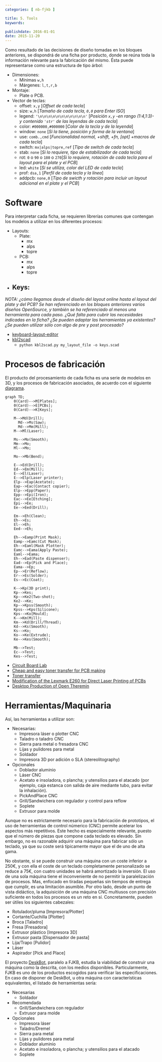 ```yaml
---
categories: [ nb-fjkb ]

title: 5. Tools
keywords:

publishdate: 2016-01-01
date: 2015-11-20
---
```


Como resultado de las decisiones de diseño tomadas en los bloques anteriores, se dispondrá de una ficha por producto, donde se reúna toda la información relevante para la fabricación del mismo. Ésta puede representarse como una estructura de tipo árbol:

- Dimensiones:
  - Mínimas `w,h`
  - Márgenes: `l,t,r,b`
- Montaje:
  - Plate o PCB.
- Vector de teclas:
  - offset: `x,y` [*Offset de cada tecla*]
  - size: `w,h` [*Tamaño de cada tecla, `0,0` para Enter ISO*]
  - legend: `'\n\n\n\n\n\n\n\n\n\n\n'` [*Posición `x,y` -en rango (1:4,1:3)- y contenido `'str'` de las leyendas de cada tecla*]
  - color: `#000000,#000000` [*Color de la tecla y de la leyenda*]
  - window: `none` [*Si la tiene, posición y forma de la ventana*]
  - use: `comb.,cmd` [*Funcionalidad normal, +shift, +fn, [opt] +macros de cada tecla*]
  - switch: `mx|alps|topre,ref` [*Tipo de switch de cada tecla*]
  - stab: `none` [*Si lo requiere, tipo de estabilizador de cada tecla*]
  - rot: `0` o `90` o `180` o `270`[*Si lo requiere, rotación de cada tecla para el layout para el plate y el PCB*]
  - led: `white` [*Si se utiliza, color del LED de cada tecla*]
  - prof: `dsa,1` [*Perfil de cada tecla y la línea*]
  - addpcb: `none,0` [*Tipo de swicth y rotación para incluir un layout adicional en el plate y el PCB*]

# Software
  
Para interpretar cada ficha, se requieren librerías comunes que contengan los modelos a utilizar en los diferentes procesos:
  
- Layouts:
  - Plate:
     - mx
	 - alps
	 - topre
  - PCB:
     - mx
	 - alps
	 - topre
- Keys:
  - 

*NOTA: ¿cómo llegamos desde el diseño del layout online hasta el layout del plate y del PCB? Se han referenciado en los bloques anteriores varios diseños OpenSource, y también se ha referenciado al menos una herramienta para cada paso. ¿Qué falta para cubrir las necesidades indicadas en la ficha? ¿Se pueden adaptar las herramientas ya existentes? ¿Se pueden utilizar sólo con algo de pre y post procesado?*

- [keyboard-layout-editor](http://www.keyboard-layout-editor.com/)
- [kbl2scad](https://bitbucket.org/afqueiruga/kbl2scad)
  - `python kbl2scad.py my_layout_file -o keys.scad`

# Procesos de fabricación

El producto del procesamiento de cada ficha es una serie de modelos en 3D, y los procesos de fabricación asociados, de acuerdo con el siguiente [diagrama](http://knsv.github.io/mermaid/live_editor/#/view/Z3JhcGggVEQKICAgIDAoQ2FyZCktLT5NW1BsYXRlc107CiAgICAwKENhcmQpLS0-RVtQQ0JzXTsKICAgIDAoQ2FyZCktLT5LW0tleXNdOwoKICAgIE0tLT5NZChEcmlsbCk7CiAgICAgIE1kLS0-TXMoU2F3KTsKICAgICAgTWQtLT5NbShNaWxsKTsKICAgIE0tLT5NbChMYXNlcik7CgogICAgTXMtLT5NbyhTbW9vdGgpOwogICAgTW0tLT5NbzsKICAgIE1sLS0-TW87CgogICAgTW8tLT5NYihCZW5kKTsKCiAgICBFLS0-RWQoRHJpbGwpOwogICAgRWQtLT5FbShNaWxsKTsKICAgIEUtLT5FbChMYXNlcik7CiAgICBFLS0-RWxwKExhc2VyIHByaW50ZXIpOwogICAgRWxwLS0-RWFwKEFjZXRhdGUpOwogICAgRWFwLS0-RWFjKENvbnRhY3QgY29waWVyKTsKICAgIEVscC0tPkVwcChQYXBlcik7CiAgICBFcHAtLT5FcGkoSXJvbik7CiAgICBFYWMtLT5FZVtFdGNoaW5nXTsKICAgIEVwaS0tPkVlOwogICAgRWUtLT5FZWQoRHJpbGwpOwoKICAgIEVtLS0-RWgoQ2xlYW4pOwogICAgRWgtLT5FczsKICAgIEVsLS0-RWg7CiAgICBFZWQtLT5FaDsKCiAgICBFaC0tPkVhbXAoUHJpbnQgTWFzayk7CiAgICBFYW1wLS0-RWFtYyhDdXQgTWFzayk7CiAgICBFaC0tPkVhbWwoTWFzayBQbG90dGVyKTsKICAgIEVhbWMtLT5FYW1hKEFwcGx5IFBhc3RlKTsKICAgIEVhbWwtLT5FYW1hOwogICAgRWgtLT5FYWQoUGFzdGUgZGlzcGVuc2VyKTsKICAgIEVhZC0tPkVwKFBpY2sgYW5kIFBsYWNlKTsKICAgIEVhbWEtLT5FcDsKICAgIEVwLS0-RXIoUmVmbG93KTsKICAgIEVyLS0-RXMoU29sZGVyKTsKICAgIEVzLS0-RWMoQ29hdCk7CgogICAgSy0tPktwKDNEIHByaW50KTsKICAgIEtwLS0-S2VzOwogICAgS3AtLT5LZTIoVHdvLXNob3QpOwogICAgS2UyLS0-S2U7CiAgICBLcC0tPktwc3MoU21vb3RoKTsKICAgIEtwc3MtLT5LcHMoU2lsaWNvbmUpOwogICAgS3BzLS0-S29bTW91bGRdOwogICAgSy0tPkttKE1pbGwpOwogICAgS20tLT5LZChEcmlsbC9UaHJlYWQpOwogICAgS2QtLT5LcyhTbW9vdGgpOwogICAgS3MtLT5LbzsKICAgIEtvLS0-S2UoRXh0cnVkZSk7CiAgICBLZS0tPktlcyhTbW9vdGgpOwoKICAgIE1iLS0-VGVzdDsKICAgIEVjLS0-VGVzdDsKICAgIEtlcy0tPlRlc3Q7).

```
graph TD;
    0(Card)-->M[Plates];
    0(Card)-->E[PCBs];
    0(Card)-->K[Keys];

    M-->Md(Drill);
      Md-->Ms(Saw);
      Md-->Mm(Mill);
    M-->Ml(Laser);

    Ms-->Mo(Smooth);
    Mm-->Mo;
    Ml-->Mo;

    Mo-->Mb(Bend);

    E-->Ed(Drill);
    Ed-->Em(Mill);
    E-->El(Laser);
    E-->Elp(Laser printer);
    Elp-->Eap(Acetate);
    Eap-->Eac(Contact copier);
    Elp-->Epp(Paper);
    Epp-->Epi(Iron);
    Eac-->Ee[Etching];
    Epi-->Ee;
    Ee-->Eed(Drill);

    Em-->Eh(Clean);
    Eh-->Es;
    El-->Eh;
    Eed-->Eh;

    Eh-->Eamp(Print Mask);
    Eamp-->Eamc(Cut Mask);
    Eh-->Eaml(Mask Plotter);
    Eamc-->Eama(Apply Paste);
    Eaml-->Eama;
    Eh-->Ead(Paste dispenser);
    Ead-->Ep(Pick and Place);
    Eama-->Ep;
    Ep-->Er(Reflow);
    Er-->Es(Solder);
    Es-->Ec(Coat);

    K-->Kp(3D print);
    Kp-->Kes;
    Kp-->Ke2(Two-shot);
    Ke2-->Ke;
    Kp-->Kpss(Smooth);
    Kpss-->Kps(Silicone);
    Kps-->Ko[Mould];
    K-->Km(Mill);
    Km-->Kd(Drill/Thread);
    Kd-->Ks(Smooth);
    Ks-->Ko;
    Ko-->Ke(Extrude);
    Ke-->Kes(Smooth);

    Mb-->Test;
    Ec-->Test;
    Kes-->Test;
```

- [Circuit Board Lab]( http://www.instructables.com/id/Circuit-Board-Lab-POV-Business-Card/?ALLSTEPS)
- [Cheap and easy toner transfer for PCB making]( www.instructables.com/id/Cheap-and-Easy-Toner-Transfer-for-PCB-Making)
- [Toner transfer](http://www.dr-lex.be/hardware/tonertransfer.html)
- [Modification of the Lexmark E260 for Direct Laser Printing of PCBs]( http://www.instructables.com/id/Modification-of-the-Lexmark-E260-for-Direct-Laser--1/?ALLSTEPS)
- [Desktop Production of Open Theremin](https://www.youtube.com/watch?v=i0ZT4y3DYrY)

# Herramientas/Maquinaria

Así, las herramientas a utilizar son:

- Necesarias:
  - Impresora láser o plotter CNC
  - Taladro o taladro CNC
  - Sierra para metal o fresadora CNC
  - Lijas y pulidores para metal
  - Soldador
  - Impresora 3D por adición o SLA (stereolitography)
- Opcionales
  - Doblador aluminio
  - Láser CNC
  - Acetato e insoladora, o plancha; y utensilios para el atacado (por ejemplo, caja estanca con salida de aire mediante tubo, para evitar la inhalación).
  - PickAndPlace CNC
  - Grill/Sandwichera con regulador y control para reflow
  - Soplete
  - Extrusor para molde
  
Aunque no es estrictamente necesario para la fabricación de prototipos, el uso de herramientas de control númerico (CNC) permite acelerar los aspectos más repetitivos. Este hecho es especialmente relevante, puesto que el número de piezas que compone cada teclado es elevado. Sin embargo, no es razonable adquirir una máquina para fabricar sólo un teclado, ya que su coste será típicamente mayor que el de uno de alta gama.

No obstante, si se puede construir una máquina con un coste inferior a 250€, y con ella el coste de un teclado completamente personalizado se reduce a 75€, con cuatro unidades se habrá amortizado la inversión. El uso de una sola máquina tiene el inconveniente de no permitir la paralelización de procesos. Mas, enfocado en tiradas pequeñas sin tiempos de entrega que cumplir, es una limitación asumible. Por otro lado, desde un punto de vista didáctico, la adquisición de una máquina CNC multiusos con precisión suficiente en todos los procesos es un reto en sí. Concretamente, pueden ser útiles los siguientes cabezales:

- Rotulador/pluma [Impresora/Plotter]
- Cortante/Cuchilla [Plotter]
- Broca [Taladro]
- Fresa [Fresadora]
- Extrusor plástico [Impresora 3D]
- Extrusor pasta [Dispensador de pasta]
- Lija/Trapo [Pulidor]
- Láser
- Aspirador [Pick and Place]

El proyecto [DeskBot](/notebook/deskbot), paralelo a FJKB, estudia la viabilidad de construir una máquina como la descrita, con los medios disponibles. Particularmente, FJKB es uno de los productos escogidos para verificar las especificaciones. En caso de disponer de DeskBot, u otra máquina con características equivalentes, el listado de herramientas sería:

- Necesarias
  - Soldador
- Recomendada
  - Grill/Sandwichera con regulador
  - Extrusor para molde
- Opcionales
  - Impresora láser
  - Taladro/Dremel
  - Sierra para metal
  - Lijas y pulidores para metal
  - Doblador aluminio
  - Acetato e insoladora, o plancha; y utensilios para el atacado
  - Soplete